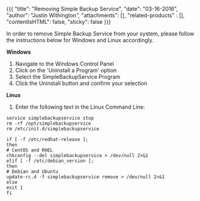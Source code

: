{{{
  "title": "Removing Simple Backup Service",
  "date": "03-16-2016",
  "author": "Justin Withington",
  "attachments": [],
  "related-products" : [],
  "contentIsHTML": false,
  "sticky": false
}}}

In order to remove Simple Backup Service from your system, please follow the instructions below for Windows and Linux accordingly.

**Windows**

1. Navigate to the Windows Control Panel
2. Click on the 'Uninstall a Program' option
3. Select the SimpleBackupService Program
4. Click the Uninstall button and confirm your selection

**Linux**

1. Enter the following text in the Linux Command Line:

```
service simplebackupservice stop
rm -rf /opt/simplebackupservice
rm /etc/init.d/simplebackupservice

if [ -f /etc/redhat-release ];
then
# CentOS and RHEL
chkconfig --del simplebackupservice > /dev/null 2>&1
elif [ -f /etc/debian_version ];
then
# Debian and Ubuntu
update-rc.d -f simplebackupservice remove > /dev/null 2>&1
else
exit 1
fi
```
